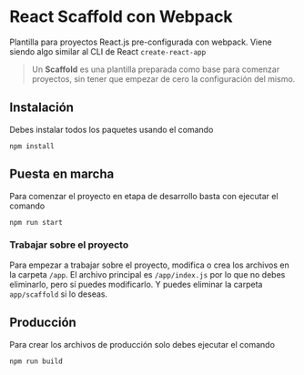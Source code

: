 # React Scaffold con Webpack

Plantilla para proyectos React.js pre-configurada con webpack. Viene siendo algo similar al CLI de React `create-react-app`

> Un **Scaffold** es una plantilla preparada como base para comenzar proyectos, sin tener que empezar de cero la configuración del mismo.

## Instalación

Debes instalar todos los paquetes usando el comando
```
npm install
```

## Puesta en marcha

Para comenzar el proyecto en etapa de desarrollo basta con ejecutar el comando
```
npm run start
```

### Trabajar sobre el proyecto
Para empezar a trabajar sobre el proyecto, modifica o crea los archivos en la carpeta `/app`. El archivo principal es `/app/index.js` por lo que no debes eliminarlo, pero sí puedes modificarlo. Y puedes eliminar la carpeta `app/scaffold` si lo deseas.

## Producción

Para crear los archivos de producción solo debes ejecutar el comando
```
npm run build
```